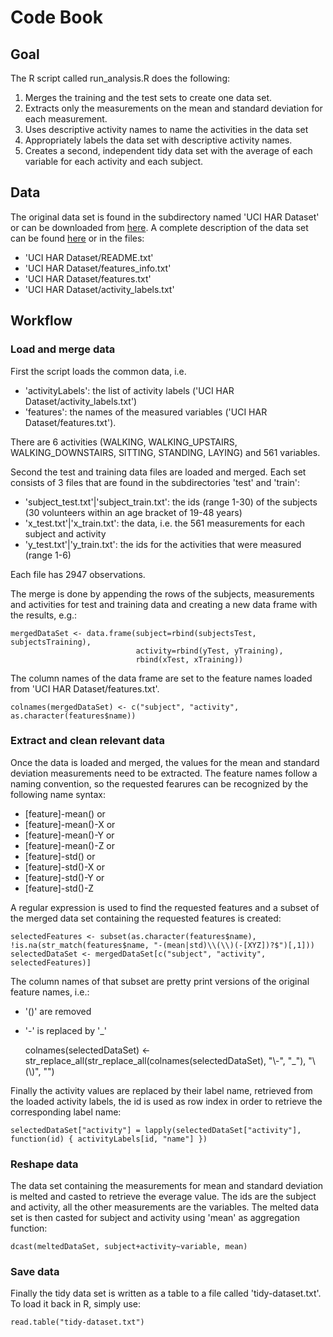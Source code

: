 # Code Book
## Goal
The R script called run_analysis.R does the following: 

1. Merges the training and the test sets to create one data set.
2. Extracts only the measurements on the mean and standard deviation for each measurement. 
3. Uses descriptive activity names to name the activities in the data set
4. Appropriately labels the data set with descriptive activity names. 
5. Creates a second, independent tidy data set with the average of each variable for each activity and each subject. 

## Data
The original data set is found in the subdirectory named 'UCI HAR Dataset' or can be downloaded from 
[here](https://d396qusza40orc.cloudfront.net/getdata%2Fprojectfiles%2FUCI%20HAR%20Dataset.zip). 
A complete description of the data set can be found 
[here](http://archive.ics.uci.edu/ml/datasets/Human+Activity+Recognition+Using+Smartphones) or in the files:

* 'UCI HAR Dataset/README.txt'
* 'UCI HAR Dataset/features_info.txt'
* 'UCI HAR Dataset/features.txt'
* 'UCI HAR Dataset/activity_labels.txt'

## Workflow
### Load and merge data
First the script loads the common data, i.e.

* 'activityLabels': the list of activity labels ('UCI HAR Dataset/activity_labels.txt')
* 'features': the names of the measured variables ('UCI HAR Dataset/features.txt'). 

There are 6 activities (WALKING, WALKING_UPSTAIRS, WALKING_DOWNSTAIRS, SITTING, STANDING, LAYING) and 561 variables.

Second the test and training data files are loaded and merged. Each set consists of 3 files that are found in the subdirectories 'test' and 'train':

* 'subject_test.txt'|'subject_train.txt': the ids (range 1-30) of the subjects (30 volunteers within an age bracket of 19-48 years)
* 'x_test.txt'|'x_train.txt': the data, i.e. the 561 measurements for each subject and activity
* 'y_test.txt'|'y_train.txt': the ids for the activities that were measured (range 1-6)

Each file has 2947 observations.

The merge is done by appending the rows of the subjects, measurements and activities for test and training data and creating a new data frame with the results, e.g.:

    mergedDataSet <- data.frame(subject=rbind(subjectsTest, subjectsTraining), 
                                activity=rbind(yTest, yTraining), 
                                rbind(xTest, xTraining))
    
The column names of the data frame are set to the feature names loaded from 'UCI HAR Dataset/features.txt'.

    colnames(mergedDataSet) <- c("subject", "activity", as.character(features$name))

### Extract and clean relevant data
Once the data is loaded and merged, the values for the mean and standard deviation measurements need to be extracted. 
The feature names follow a naming convention, so the requested fearures can be recognized by the following name syntax:

* [feature]-mean() or
* [feature]-mean()-X or
* [feature]-mean()-Y or
* [feature]-mean()-Z or
* [feature]-std() or
* [feature]-std()-X or
* [feature]-std()-Y or
* [feature]-std()-Z

A regular expression is used to find the requested features and a subset of the merged data set containing the requested features is created:

    selectedFeatures <- subset(as.character(features$name), !is.na(str_match(features$name, "-(mean|std)\\(\\)(-[XYZ])?$")[,1]))
    selectedDataSet <- mergedDataSet[c("subject", "activity", selectedFeatures)]

The column names of that subset are pretty print versions of the original feature names, i.e.:

* '()' are removed
* '-' is replaced by '_'

    colnames(selectedDataSet) <- str_replace_all(str_replace_all(colnames(selectedDataSet), "\\-", "_"), "\\(\\)", "")

Finally the activity values are replaced by their label name, retrieved from the loaded activity labels, the id is used as row index in order to retrieve the corresponding label name:

    selectedDataSet["activity"] = lapply(selectedDataSet["activity"], function(id) { activityLabels[id, "name"] })

### Reshape data
The data set containing the measurements for mean and standard deviation is melted and casted to retrieve the everage value. 
The ids are the subject and activity, all the other measurements are the variables. The melted data set is then casted for subject and activity using 'mean' as aggregation function:

    dcast(meltedDataSet, subject+activity~variable, mean)

### Save data
Finally the tidy data set is written as a table to a file called 'tidy-dataset.txt'. To load it back in R, simply use:

    read.table("tidy-dataset.txt")

